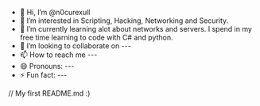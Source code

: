- 👋 Hi, I’m @n0curexull
- 👀 I’m interested in Scripting, Hacking, Networking and Security.
- 🌱 I’m currently learning alot about networks and servers. I spend in my free time learning to code with C# and python.
- 💞️ I’m looking to collaborate on ---
- 📫 How to reach me ---
- 😄 Pronouns: ---
- ⚡ Fun fact: ---

<!---
n0curexull/n0curexull is a ✨ special ✨ repository because its `README.md` (this file) appears on your GitHub profile.
You can click the Preview link to take a look at your changes.
--->



// My first README.md :)
